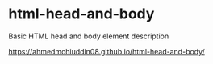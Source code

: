 # html-head-and-body
Basic HTML head and body element description

https://ahmedmohiuddin08.github.io/html-head-and-body/
